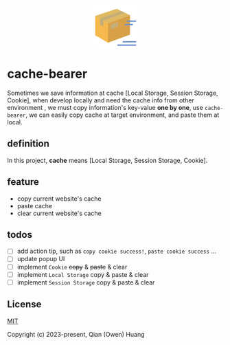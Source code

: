 <p align="center"><img width="100" src="https://raw.githubusercontent.com/FireBushtree/cache-bearer/main/src/assets/icons/icon128.png" alt="cache-bearer logo"></p>


# cache-bearer

Sometimes we save information at cache [Local Storage, Session Storage, Cookie], when develop locally and need the cache info from other environment , we must copy information's key-value **one by one**, use `cache-bearer`, we can easily copy cache at target environment, and paste them at local.

## definition

In this project, **cache** means [Local Storage, Session Storage, Cookie].

## feature

* copy current website's cache
* paste cache
* clear current website's cache

## todos

- [ ] add action tip, such as `copy cookie success!`, `paste cookie success` ...
- [ ] update popup UI
- [ ] implement `Cookie` ~~copy~~ & ~~paste~~ & clear
- [ ] implement `Local Storage` copy & paste & clear
- [ ] implement `Session Storage` copy & paste & clear

## License

[MIT](https://opensource.org/licenses/MIT)

Copyright (c) 2023-present, Qian (Owen) Huang
